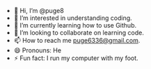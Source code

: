 - 👋 Hi, I’m @puge8
- 👀 I’m interested in understanding coding.
- 🌱 I’m currently learning how to use Github.
- 💞️ I’m looking to collaborate on learning code.
- 📫 How to reach me puge6336@gmail.com.
- 😄 Pronouns: He
- ⚡ Fun fact: I run my computer with my foot.

<!---
puge8/puge8 is a ✨ special ✨ repository because its `README.md` (this file) appears on your GitHub profile.
You can click the Preview link to take a look at your changes.
--->
